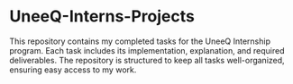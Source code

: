 # UneeQ-Interns-Projects
This repository contains my completed tasks for the UneeQ Internship program. Each task includes its implementation, explanation, and required deliverables. The repository is structured to keep all tasks well-organized, ensuring easy access to my work.
